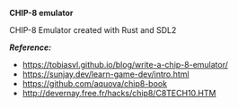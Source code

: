 **CHIP-8 emulator**

CHIP-8 Emulator created with Rust and SDL2

***Reference:***
- https://tobiasvl.github.io/blog/write-a-chip-8-emulator/
- https://sunjay.dev/learn-game-dev/intro.html
- https://github.com/aquova/chip8-book
- http://devernay.free.fr/hacks/chip8/C8TECH10.HTM
